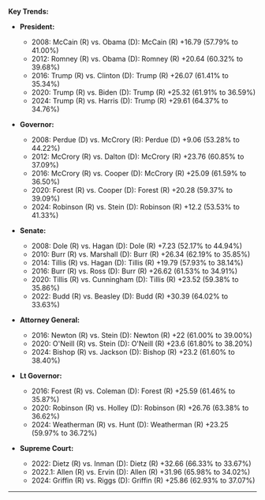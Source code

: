 **Key Trends:**

- **President:**
    - 2008: McCain (R) vs. Obama (D): McCain (R) +16.79 (57.79% to 41.00%)
    - 2012: Romney (R) vs. Obama (D): Romney (R) +20.64 (60.32% to 39.68%)
    - 2016: Trump (R) vs. Clinton (D): Trump (R) +26.07 (61.41% to 35.34%)
    - 2020: Trump (R) vs. Biden (D): Trump (R) +25.32 (61.91% to 36.59%)
    - 2024: Trump (R) vs. Harris (D): Trump (R) +29.61 (64.37% to 34.76%)

- **Governor:**
    - 2008: Perdue (D) vs. McCrory (R): Perdue (D) +9.06 (53.28% to 44.22%)
    - 2012: McCrory (R) vs. Dalton (D): McCrory (R) +23.76 (60.85% to 37.09%)
    - 2016: McCrory (R) vs. Cooper (D): McCrory (R) +25.09 (61.59% to 36.50%)
    - 2020: Forest (R) vs. Cooper (D): Forest (R) +20.28 (59.37% to 39.09%)
    - 2024: Robinson (R) vs. Stein (D): Robinson (R) +12.2 (53.53% to 41.33%)

- **Senate:**
    - 2008: Dole (R) vs. Hagan (D): Dole (R) +7.23 (52.17% to 44.94%)
    - 2010: Burr (R) vs. Marshall (D): Burr (R) +26.34 (62.19% to 35.85%)
    - 2014: Tillis (R) vs. Hagan (D): Tillis (R) +19.79 (57.93% to 38.14%)
    - 2016: Burr (R) vs. Ross (D): Burr (R) +26.62 (61.53% to 34.91%)
    - 2020: Tillis (R) vs. Cunningham (D): Tillis (R) +23.52 (59.38% to 35.86%)
    - 2022: Budd (R) vs. Beasley (D): Budd (R) +30.39 (64.02% to 33.63%)

- **Attorney General:**
    - 2016: Newton (R) vs. Stein (D): Newton (R) +22 (61.00% to 39.00%)
    - 2020: O'Neill (R) vs. Stein (D): O'Neill (R) +23.6 (61.80% to 38.20%)
    - 2024: Bishop (R) vs. Jackson (D): Bishop (R) +23.2 (61.60% to 38.40%)

- **Lt Governor:**
    - 2016: Forest (R) vs. Coleman (D): Forest (R) +25.59 (61.46% to 35.87%)
    - 2020: Robinson (R) vs. Holley (D): Robinson (R) +26.76 (63.38% to 36.62%)
    - 2024: Weatherman (R) vs. Hunt (D): Weatherman (R) +23.25 (59.97% to 36.72%)

- **Supreme Court:**
    - 2022: Dietz (R) vs. Inman (D): Dietz (R) +32.66 (66.33% to 33.67%)
    - 2022.1: Allen (R) vs. Ervin (D): Allen (R) +31.96 (65.98% to 34.02%)
    - 2024: Griffin (R) vs. Riggs (D): Griffin (R) +25.86 (62.93% to 37.07%)

---
